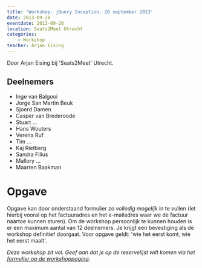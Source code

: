 ```yaml
---
title: 'Workshop: jQuery Inception, 20 september 2013'
date: 2013-09-20
eventdate: 2013-09-20
location: Seats2Meet Utrecht
categories:
    - Workshop
teacher: Arjan Eising
---
```


Door Arjan Eising bij 'Seats2Meet' Utrecht.

## Deelnemers

-   Inge van Balgooi
-   Jorge San Martin Beuk
-   Sjoerd Damen
-   Casper van Brederoode
-   Stuart …
-   Hans Wouters
-   Verena Ruf
-   Tim …
-   Kaj Rietberg
-   Sandra Filius
-   Mallory …
-   Maarten Baakman

# Opgave

Opgave kan door onderstaand formulier _zo volledig mogelijk_ in te vullen (let hierbij vooral op het factuuradres en het e-mailadres waar we de factuur naartoe kunnen sturen). Om de workshop persoonlijk te kunnen houden is er een maximum aantal van 12 deelnemers. Je krijgt een bevestiging als de workshop definitief doorgaat. Voor opgave geldt: 'wie het eerst komt, wie het eerst maalt'.

_Deze workshop zit vol. Geef aan dat je op de reservelijst wilt komen via het [formulier op de workshoppagina](/workshops)._
